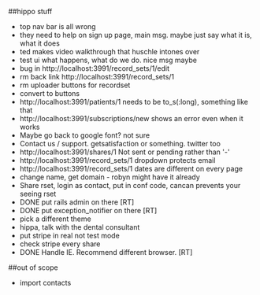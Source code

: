 ##hippo stuff
* top nav bar is all wrong
* they need to help on sign up page, main msg. maybe just say what it is, what it does
* ted makes video walkthrough that huschle intones over
* test ui what happens, what do we do. nice msg maybe
* bug in http://localhost:3991/record_sets/1/edit
* rm back link http://localhost:3991/record_sets/1
* rm uploader buttons for recordset
* convert to buttons
* http://localhost:3991/patients/1 needs to be to_s(:long), something like that
* http://localhost:3991/subscriptions/new shows an error even when it works
* Maybe go back to google font? not sure
* Contact us / support. getsatisfaction or something. twitter too
* http://localhost:3991/shares/1 Not sent or pending rather than '-'
* http://localhost:3991/record_sets/1 dropdown protects email
* http://localhost:3991/record_sets/1 dates are different on every page
* change name, get domain - robyn might have it already
* Share rset, login as contact, put in conf code, cancan prevents your seeing rset
* DONE put rails admin on there [RT]
* DONE put exception_notifier on there [RT]
* pick a different theme
* hippa, talk with the dental consultant
* put stripe in real not test mode
* check stripe every share
* DONE Handle IE. Recommend different browser. [RT]

##out of scope
* import contacts
